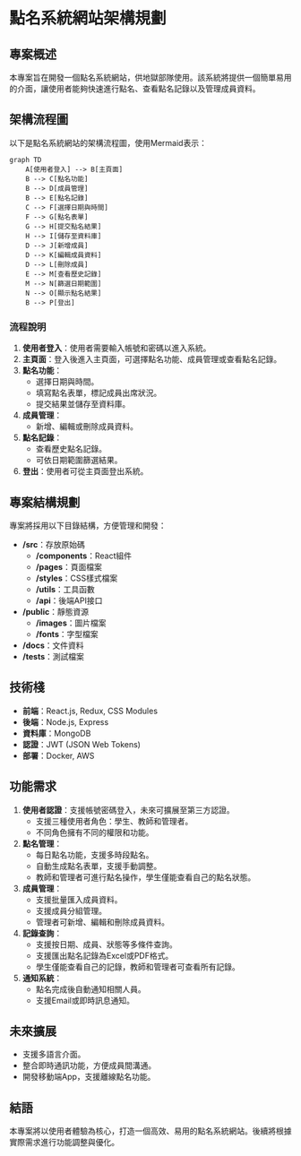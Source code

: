 # 點名系統網站架構規劃

## 專案概述
本專案旨在開發一個點名系統網站，供地獄部隊使用。該系統將提供一個簡單易用的介面，讓使用者能夠快速進行點名、查看點名記錄以及管理成員資料。

## 架構流程圖
以下是點名系統網站的架構流程圖，使用Mermaid表示：

```mermaid
graph TD
    A[使用者登入] --> B[主頁面]
    B --> C[點名功能]
    B --> D[成員管理]
    B --> E[點名記錄]
    C --> F[選擇日期與時間]
    F --> G[點名表單]
    G --> H[提交點名結果]
    H --> I[儲存至資料庫]
    D --> J[新增成員]
    D --> K[編輯成員資料]
    D --> L[刪除成員]
    E --> M[查看歷史記錄]
    M --> N[篩選日期範圍]
    N --> O[顯示點名結果]
    B --> P[登出]
```

### 流程說明
1. **使用者登入**：使用者需要輸入帳號和密碼以進入系統。
2. **主頁面**：登入後進入主頁面，可選擇點名功能、成員管理或查看點名記錄。
3. **點名功能**：
   - 選擇日期與時間。
   - 填寫點名表單，標記成員出席狀況。
   - 提交結果並儲存至資料庫。
4. **成員管理**：
   - 新增、編輯或刪除成員資料。
5. **點名記錄**：
   - 查看歷史點名記錄。
   - 可依日期範圍篩選結果。
6. **登出**：使用者可從主頁面登出系統。

## 專案結構規劃
專案將採用以下目錄結構，方便管理和開發：

- **/src**：存放原始碼
  - **/components**：React組件
  - **/pages**：頁面檔案
  - **/styles**：CSS樣式檔案
  - **/utils**：工具函數
  - **/api**：後端API接口
- **/public**：靜態資源
  - **/images**：圖片檔案
  - **/fonts**：字型檔案
- **/docs**：文件資料
- **/tests**：測試檔案

## 技術棧
- **前端**：React.js, Redux, CSS Modules
- **後端**：Node.js, Express
- **資料庫**：MongoDB
- **認證**：JWT (JSON Web Tokens)
- **部署**：Docker, AWS

## 功能需求
1. **使用者認證**：支援帳號密碼登入，未來可擴展至第三方認證。
   - 支援三種使用者角色：學生、教師和管理者。
   - 不同角色擁有不同的權限和功能。
2. **點名管理**：
   - 每日點名功能，支援多時段點名。
   - 自動生成點名表單，支援手動調整。
   - 教師和管理者可進行點名操作，學生僅能查看自己的點名狀態。
3. **成員管理**：
   - 支援批量匯入成員資料。
   - 支援成員分組管理。
   - 管理者可新增、編輯和刪除成員資料。
4. **記錄查詢**：
   - 支援按日期、成員、狀態等多條件查詢。
   - 支援匯出點名記錄為Excel或PDF格式。
   - 學生僅能查看自己的記錄，教師和管理者可查看所有記錄。
5. **通知系統**：
   - 點名完成後自動通知相關人員。
   - 支援Email或即時訊息通知。

## 未來擴展
- 支援多語言介面。
- 整合即時通訊功能，方便成員間溝通。
- 開發移動端App，支援離線點名功能。

## 結語
本專案將以使用者體驗為核心，打造一個高效、易用的點名系統網站。後續將根據實際需求進行功能調整與優化。
